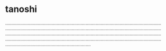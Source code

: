 # tanoshi

....................................................................................................................................................................................................................................................................................................................................................................................................................................................................................................................................................................................